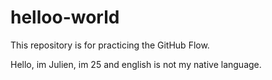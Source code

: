 # helloo-world
This repository is for practicing the GitHub Flow.

Hello, im Julien, im 25 and english is not my native language.
